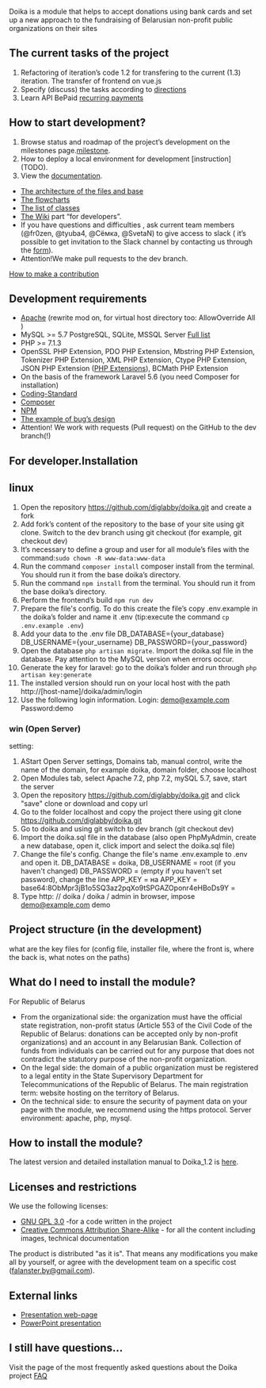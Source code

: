 Doika is a module that helps to accept donations using bank cards and set up a new approach to the fundraising of Belarusian non-profit public organizations on their sites

## The current tasks of the project

1. Refactoring of iteration’s code 1.2  for transfering to the current (1.3) iteration. The transfer of frontend on vue.js
2. Specify (discuss) the tasks according to [directions](https://github.com/diglabby/doika/milestones)
3. Learn API BePaid [recurring payments](https://docs.bepaid.by/ru/subscriptions/intro)

## How to start development?
1. Browse status and roadmap of the project’s development on the milestones page.[milestone](https://github.com/diglabby/doika/milestones?direction=asc&sort=due_date&state=open).
2. How to deploy a local  environment for development [instruction] (TODO).
3. View the [documentation](https://realtimeboard.com/app/board/o9J_k0X88dM=/). 
- [The architecture of the files and base](https://realtimeboard.com/app/board/o9J_k0X88dM=/?moveToWidget=3074457346027045333)
- [The flowcharts](https://realtimeboard.com/app/board/o9J_k0X88dM=/?moveToWidget=3074457346144718504)
- [The list of classes](https://realtimeboard.com/app/board/o9J_k0X88dM=/?moveToWidget=3074457346135802429)
- [The Wiki](https://github.com/diglabby/doika/wiki/) part “for developers”.
- If you have questions and  difficulties , ask current team members (@fr0zen, @tyuba4, @Сёмка, @SvetaN) to give access to slack ( it’s possible to get invitation to the Slack channel by contacting us through the [form](https://docs.google.com/forms/d/e/1FAIpQLSf3q7HMtfJly4wCrRyIlHDdAzFExSjw2vqbA62XFJHofjMqjg/viewform)).
- Attention!We make pull requests to the dev branch.

[How to make a contribution](CONTRIBUTING.md)

## Development requirements

* [Apache](https://httpd.apache.org/download.cgi) (rewrite mod on, for virtual host directory too: AllowOverride All )
* MySQL >= 5.7 PostgreSQL, SQLite, MSSQL Server [Full list](https://laravel.com/docs/5.7/database)
* PHP >= 7.1.3
* OpenSSL PHP Extension, PDO PHP Extension, Mbstring PHP Extension, Tokenizer PHP Extension, XML PHP Extension, Ctype PHP Extension, JSON PHP Extension ([PHP Extensions](https://github.com/diglabby/doika/blob/master/composer.json#L8-L9)), BCMath PHP Extension
* On the basis of the framework Laravel 5.6 (you need Composer for installation)
* [Coding-Standard](https://github.com/diglabby/doika_1.2/wiki/%D0%9A%D0%BE%D0%B4%D1%8B%D0%BD%D0%B3-%D1%81%D1%82%D0%B0%D0%BD%D0%B4%D0%B0%D1%80%D1%82) 
* [Composer](https://getcomposer.org/download/)
* [NPM](https://nodejs.org/en/download/)
* [The example of  bug’s design](https://github.com/diglabby/doika_1.2/wiki/%D0%9F%D1%80%D1%8B%D0%BA%D0%BB%D0%B0%D0%B4-%D0%B0%D1%84%D0%B0%D1%80%D0%BC%D0%BB%D0%B5%D0%BD%D0%BD%D1%8F-%D0%B1%D0%B0%D0%B3%D0%B0)
* Attention! We work with requests (Pull request) on the GitHub to the dev branch(!)    

## For developer.Installation

## linux

1.  Open the repository https://github.com/diglabby/doika.git and create a fork
2. Add fork’s content of the repository to the base of your site using git clone. Switch to the dev branch using git checkout (for example, git checkout dev)
3. It’s necessary to define a group and user for all module’s files with the command:`sudo chown -R www-data:www-data`
4. Run the command `composer install` composer install from the terminal. You should run it from the base doika’s  directory.
5. Run the command `npm install` from the terminal. You should run it from the base doika’s  directory.
6. Perform the frontend’s build `npm run dev`
7. Prepare the file's config. To do this create the file’s copy .env.example in the doika’s folder and name it .env (tip:execute the command `cp .env.example .env`)
8. Add your data to the .env file DB_DATABASE={your_database} DB_USERNAME={your_username} DB_PASSWORD={your_password}
9. Open the database `php artisan migrate`. Import the doika.sql file in the database. Pay attention to the MySQL version when errors occur.
10. Generate the key for laravel: go to the doika’s folder and run through `php artisan key:generate`
11. The installed version should run on your local host with the path http://[host-name]/doika/admin/login
12.  Use the following  login information. Login:  demo@example.com Password:demo

### win (Open Server)

setting:
1. АStart Open Server settings, Domains tab, manual control, write the name of the domain, for example doika, domain folder, choose localhost
2. Open Modules tab, select Apache 7.2, php 7.2, mySQL 5.7, save, start the server
3. Open the repository https://github.com/diglabby/doika.git and click "save" clone or download and copy url
4. Go to the folder localhost and copy the project there using git clone https://github.com/diglabby/doika.git
5. Go to doika and using git switch to dev branch (git checkout dev)
6. Import the doika.sql file in the database (also open PhpMyAdmin, create a new database, open it, click import and select the doika.sql file)
7. Change the file's config. Change the file's name .env.example to .env and open it. DB_DATABASE = doika, DB_USERNAME = root (if you haven't changed) DB_PASSWORD = (empty if you haven't set password), change the line APP_KEY = на APP_KEY = base64:8ObMpr3jB1o5SQ3az2pqXo9tSPGAZOponr4eHBoDs9Y =
8. Type http: // doika / doika / admin in browser, impose demo@example.com demo

## Project structure (in the development)
what are the key files for (config file, installer file, where the front is, where the back is, what notes on the paths)

## What do I need to install the module?
For Republic of Belarus
* From the organizational side: the organization must have the official state registration, non-profit status (Article 553 of the Civil Code of the Republic of Belarus: donations can be accepted only by non-profit organizations) and an account in any Belarusian Bank. Collection of funds from individuals can be carried out for any purpose that does not contradict the statutory purpose of the non-profit organization.
* On the legal side: the domain of a public organization must be registered to a legal entity in the State Supervisory Department for Telecommunications of the Republic of Belarus. The main registration term: website hosting on the territory of Belarus.
* On the technical side: to ensure the security of payment data on your page with the module, we recommend using the https protocol. Server environment: apache, php, mysql.

## How to install the module?
The latest version and detailed installation manual to Doika_1.2 is [here](https://github.com/diglabby/doika_1.2/wiki/%D0%A3%D1%81%D1%82%D0%B0%D0%BD%D0%BE%D1%9E%D0%BA%D0%B0-%D0%BC%D0%BE%D0%B4%D1%83%D0%BB%D1%8F-%D0%BD%D0%B0-%D1%85%D0%BE%D1%81%D1%82%D1%8B%D0%BD%D0%B3). 

## Licenses and restrictions
We use the following licenses:
* [GNU GPL 3.0](https://www.gnu.org/licenses/gpl-3.0.en.html) -for a code written in the project
* [Creative Commons Attribution Share-Alike](https://choosealicense.com/licenses/cc-by-sa-4.0/) -  for all the content including images, technical documentation

The product is distributed "as it is". That means any modifications you make all by yourself, or agree with the development team on a specific cost (falanster.by@gmail.com).

## External links
* [Presentation web-page](https://doika.falanster.by/)
* [PowerPoint presentation](https://docs.google.com/presentation/d/144zEv4DyBoa0jDKwee30Rip0oKZ8QzkeUKaNCRWy1qY/edit#slide=id.g42bd4a5055_0_28)


## I still have questions...
Visit the page of the most frequently asked questions about the Doika project [FAQ](https://github.com/diglabby/doika/wiki/FAQ)


